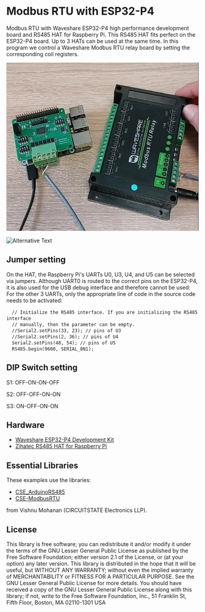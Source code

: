 # Modbus RTU with ESP32-P4

Modbus RTU with Waveshare ESP32-P4 high performance development board and RS485 HAT for Raspberry Pi. This RS485 HAT fits perfect on the ESP32-P4 board. Up to 3 HATs can be used at the same time. In this program we control a Waveshare Modbus RTU relay board by setting the corresponding coil registers.


![Modbus Relay Demo](https://github.com/HWHardsoft/ESP32-P4-ModbusRTU/blob/main/Modbus.jpg)

![Alternative Text](https://www.youtube.com/shorts/tYy6e4ewItw/0.jpg)

## Jumper setting 
On the HAT, the Raspberry Pi's UARTs U0, U3, U4, and U5 can be selected via jumpers. Although UART0 is routed to the correct pins on the ESP32-P4, it is also used for the USB debug interface and therefore cannot be used:
For the other 3 UARTs, only the appropriate line of code in the source code needs to be activated:   
```
  // Initialize the RS485 interface. If you are initializing the RS485 interface
  // manually, then the parameter can be empty.
  //Serial2.setPins(33, 23); // pins of U3
  //Serial2.setPins(2, 36); // pins of U4
  Serial2.setPins(48, 54); // pins of U5
  RS485.begin(9600, SERIAL_8N1);
```

## DIP Switch setting
S1: OFF-ON-ON-OFF

S2: OFF-OFF-ON-ON

S3: ON-OFF-ON-ON



## Hardware
- [Waveshare ESP32-P4 Development Kit](https://www.waveshare.com/esp32-p4-module-dev-kit.htm)
- [Zihatec RS485 HAT for Raspberry Pi](https://www.hwhardsoft.de/english/projects/rs485-shield)


## Essential Libraries
These examples use the libraries:
- [CSE_ArduinoRS485](https://github.com/CIRCUITSTATE/CSE_ArduinoRS485)
- [CSE-ModbusRTU](https://github.com/CIRCUITSTATE/CSE_ModbusRTU)

from Vishnu Mohanan (CIRCUITSTATE Electronics LLP).


## License

This library is free software; you can redistribute it and/or modify it under the terms of the GNU Lesser General Public License as published by the Free Software Foundation; either version 2.1 of the License, or (at your option) any later version.
This library is distributed in the hope that it will be useful, but WITHOUT ANY WARRANTY; without even the implied warranty of MERCHANTABILITY or FITNESS FOR A PARTICULAR PURPOSE. See the GNU Lesser General Public License for more details.
You should have received a copy of the GNU Lesser General Public License along with this library; if not, write to the Free Software Foundation, Inc., 51 Franklin St, Fifth Floor, Boston, MA 02110-1301 USA

